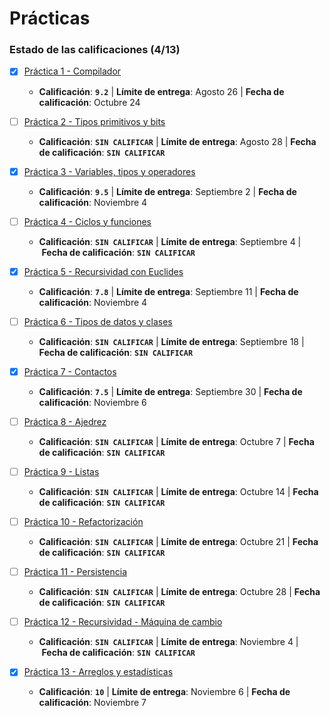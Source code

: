 # Prácticas

### Estado de las calificaciones (4/13)

* [x] [Práctica 1 - Compilador](P01)
    * **Calificación**: **`9.2`** | **Límite de entrega**: Agosto 26 | **Fecha de calificación**: Octubre 24

* [ ] [Práctica 2 - Tipos primitivos y bits](P02)
    * **Calificación**: **`SIN CALIFICAR`** | **Límite de entrega**: Agosto 28 | **Fecha de calificación**: **`SIN CALIFICAR`**

* [x] [Práctica 3 - Variables, tipos y operadores](P03)
    * **Calificación**: **`9.5`** | **Límite de entrega**: Septiembre 2 | **Fecha de calificación**: Noviembre 4

* [ ] [Práctica 4 - Ciclos y funciones](P04)
    * **Calificación**: **`SIN CALIFICAR`** | **Límite de entrega**: Septiembre 4 | **Fecha de calificación**: **`SIN CALIFICAR`**

* [x] [Práctica 5 - Recursividad con Euclides](P05)
    * **Calificación**: **`7.8`** | **Límite de entrega**: Septiembre 11 | **Fecha de calificación**: Noviembre 4

* [ ] [Práctica 6 - Tipos de datos y clases](P06)
    * **Calificación**: **`SIN CALIFICAR`** | **Límite de entrega**: Septiembre 18 | **Fecha de calificación**: **`SIN CALIFICAR`**

* [x] [Práctica 7 - Contactos](P07)
    * **Calificación**: **`7.5`** | **Límite de entrega**: Septiembre 30 | **Fecha de calificación**: Noviembre 6

* [ ] [Práctica 8 - Ajedrez](P08)
    * **Calificación**: **`SIN CALIFICAR`** | **Límite de entrega**: Octubre 7 | **Fecha de calificación**: **`SIN CALIFICAR`**

* [ ] [Práctica 9 - Listas](P09)
    * **Calificación**: **`SIN CALIFICAR`** | **Límite de entrega**: Octubre 14 | **Fecha de calificación**: **`SIN CALIFICAR`**

* [ ] [Práctica 10 - Refactorización](P10)
    * **Calificación**: **`SIN CALIFICAR`** | **Límite de entrega**: Octubre 21 | **Fecha de calificación**: **`SIN CALIFICAR`**

* [ ] [Práctica 11 - Persistencia](P11)
    * **Calificación**: **`SIN CALIFICAR`** | **Límite de entrega**: Octubre 28 | **Fecha de calificación**: **`SIN CALIFICAR`**

* [ ] [Práctica 12 - Recursividad - Máquina de cambio](P12)
    * **Calificación**: **`SIN CALIFICAR`** | **Límite de entrega**: Noviembre 4 | **Fecha de calificación**: **`SIN CALIFICAR`**

* [x] [Práctica 13 - Arreglos y estadísticas](P13)
    * **Calificación**: **`10`** | **Límite de entrega**: Noviembre 6 | **Fecha de calificación**: Noviembre 7
